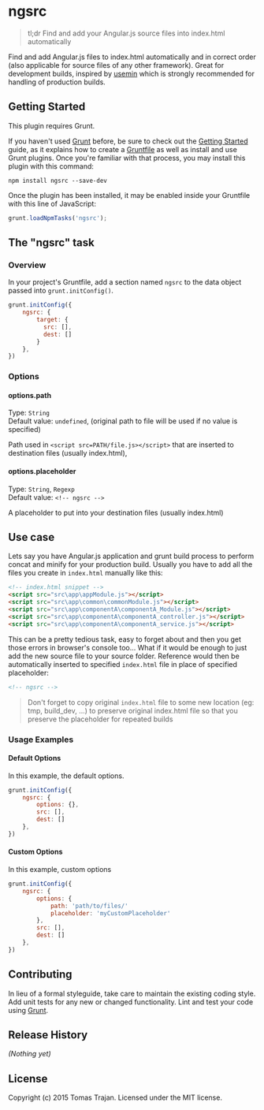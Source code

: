 # ngsrc

> tl;dr Find and add your Angular.js source files into index.html automatically

Find and add Angular.js files to index.html automatically and in correct order (also applicable for source files of any other framework). Great for development builds, inspired by [usemin](https://github.com/yeoman/grunt-usemin) which is strongly recommended for handling of production builds.

## Getting Started
This plugin requires Grunt.

If you haven't used [Grunt](http://gruntjs.com/) before, be sure to check out the [Getting Started](http://gruntjs.com/getting-started) guide, as it explains how to create a [Gruntfile](http://gruntjs.com/sample-gruntfile) as well as install and use Grunt plugins. Once you're familiar with that process, you may install this plugin with this command:

```shell
npm install ngsrc --save-dev
```

Once the plugin has been installed, it may be enabled inside your Gruntfile with this line of JavaScript:

```js
grunt.loadNpmTasks('ngsrc');
```

## The "ngsrc" task

### Overview
In your project's Gruntfile, add a section named `ngsrc` to the data object passed into `grunt.initConfig()`.

```js
grunt.initConfig({
    ngsrc: {
        target: {
          src: [],
          dest: []
        }
    },
})
```

### Options

#### options.path
Type: `String`<br />
Default value: `undefined`, (original path to file will be used if no value is specified)

Path used in `<script src=PATH/file.js></script>` that are inserted to destination files (usually index.html), 

#### options.placeholder
Type: `String`, `Regexp`<br />
Default value: `<!-- ngsrc -->`

A placeholder to put into your destination files (usually index.html)

## Use case
Lets say you have Angular.js application and grunt build process to perform concat and minify for your production build.
Usually you have to add all the files you create in `index.html` manually like this:

```html
<!-- index.html snippet -->
<script src="src\app\appModule.js"></script>
<script src="src\app\common\commonModule.js"></script>
<script src="src\app\componentA\componentA_Module.js"></script>
<script src="src\app\componentA\componentA_controller.js"></script>
<script src="src\app\componentA\componentA_service.js"></script>
```

This can be a pretty tedious task, easy to forget about and then you get those errors in browser's console too... 
What if it would be enough to just add the new source file to your source folder. Reference would then be automatically 
inserted to specified `index.html` file in place of specified placeholder:

```html
<!-- ngsrc -->
```

> Don't forget to copy original `index.html` file to some new location (eg: tmp, build_dev, ...) to preserve
original index.html file so that you preserve the placeholder for repeated builds


### Usage Examples

#### Default Options
In this example, the default options.

```js
grunt.initConfig({
    ngsrc: {
        options: {},
        src: [],
        dest: []
    },
})
```

#### Custom Options
In this example, custom options 

```js
grunt.initConfig({
    ngsrc: {
        options: {
            path: 'path/to/files/'
            placeholder: 'myCustomPlaceholder'
        },
        src: [],
        dest: []
    },
})
```

## Contributing
In lieu of a formal styleguide, take care to maintain the existing coding style. Add unit tests for any new or changed functionality. Lint and test your code using [Grunt](http://gruntjs.com/).

## Release History
_(Nothing yet)_

## License
Copyright (c) 2015 Tomas Trajan. Licensed under the MIT license.
